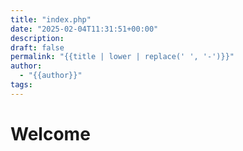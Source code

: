 ```yaml
---
title: "index.php"
date: "2025-02-04T11:31:51+00:00"
description: 
draft: false
permalink: "{{title | lower | replace(' ', '-')}}"
author:
  - "{{author}}"
tags:
---
```

# Welcome

